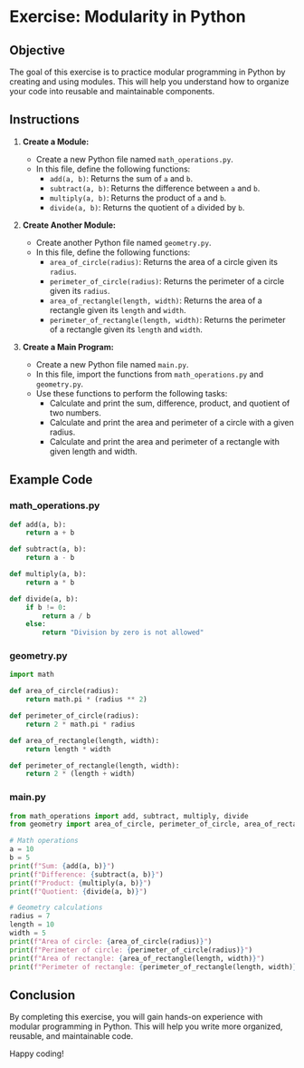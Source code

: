 # Exercise: Modularity in Python

## Objective
The goal of this exercise is to practice modular programming in Python by creating and using modules. This will help you understand how to organize your code into reusable and maintainable components.

## Instructions

1. **Create a Module:**
   - Create a new Python file named `math_operations.py`.
   - In this file, define the following functions:
     - `add(a, b)`: Returns the sum of `a` and `b`.
     - `subtract(a, b)`: Returns the difference between `a` and `b`.
     - `multiply(a, b)`: Returns the product of `a` and `b`.
     - `divide(a, b)`: Returns the quotient of `a` divided by `b`.

2. **Create Another Module:**
   - Create another Python file named `geometry.py`.
   - In this file, define the following functions:
     - `area_of_circle(radius)`: Returns the area of a circle given its `radius`.
     - `perimeter_of_circle(radius)`: Returns the perimeter of a circle given its `radius`.
     - `area_of_rectangle(length, width)`: Returns the area of a rectangle given its `length` and `width`.
     - `perimeter_of_rectangle(length, width)`: Returns the perimeter of a rectangle given its `length` and `width`.

3. **Create a Main Program:**
   - Create a new Python file named `main.py`.
   - In this file, import the functions from `math_operations.py` and `geometry.py`.
   - Use these functions to perform the following tasks:
     - Calculate and print the sum, difference, product, and quotient of two numbers.
     - Calculate and print the area and perimeter of a circle with a given radius.
     - Calculate and print the area and perimeter of a rectangle with given length and width.

## Example Code

### math_operations.py
```python
def add(a, b):
    return a + b

def subtract(a, b):
    return a - b

def multiply(a, b):
    return a * b

def divide(a, b):
    if b != 0:
        return a / b
    else:
        return "Division by zero is not allowed"
```

### geometry.py
```python
import math

def area_of_circle(radius):
    return math.pi * (radius ** 2)

def perimeter_of_circle(radius):
    return 2 * math.pi * radius

def area_of_rectangle(length, width):
    return length * width

def perimeter_of_rectangle(length, width):
    return 2 * (length + width)
```

### main.py
```python
from math_operations import add, subtract, multiply, divide
from geometry import area_of_circle, perimeter_of_circle, area_of_rectangle, perimeter_of_rectangle

# Math operations
a = 10
b = 5
print(f"Sum: {add(a, b)}")
print(f"Difference: {subtract(a, b)}")
print(f"Product: {multiply(a, b)}")
print(f"Quotient: {divide(a, b)}")

# Geometry calculations
radius = 7
length = 10
width = 5
print(f"Area of circle: {area_of_circle(radius)}")
print(f"Perimeter of circle: {perimeter_of_circle(radius)}")
print(f"Area of rectangle: {area_of_rectangle(length, width)}")
print(f"Perimeter of rectangle: {perimeter_of_rectangle(length, width)}")
```

## Conclusion
By completing this exercise, you will gain hands-on experience with modular programming in Python. This will help you write more organized, reusable, and maintainable code.

Happy coding!
